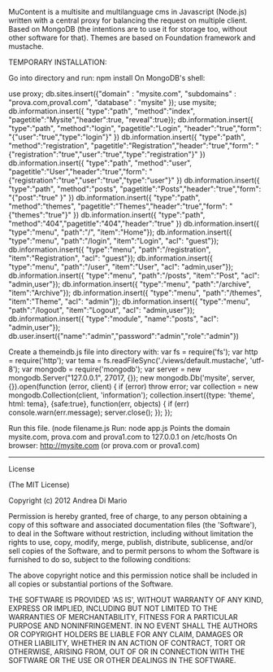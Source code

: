 MuContent is a multisite and multilanguage cms in Javascript (Node.js) written with a central proxy for balancing the request on multiple client. Based on MongoDB (the intentions are to use it for storage too, without other software for that). Themes are based on Foundation framework and mustache. 

TEMPORARY INSTALLATION:

Go into directory and run: npm install
On MongoDB's shell:

use proxy;
db.sites.insert({"domain" : "mysite.com", "subdomains" : "prova.com,prova1.com", "database" : "mysite" });
use mysite;
db.information.insert({ "type":"path", "method":"index", "pagetitle":"Mysite","header":true, "reveal":true});
db.information.insert({ "type":"path", "method":"login", "pagetitle":"Login", "header":"true","form": "{\"user\":\"true\",\"type\":\"login\"}" })
db.information.insert({ "type":"path", "method":"registration", "pagetitle":"Registration","header":"true","form": "{\"registration\":\"true\",\"user\":\"true\",\"type\":\"registration\"}" })
db.information.insert({ "type":"path", "method":"user", "pagetitle":"User","header":"true","form": "{\"registration\":\"true\",\"user\":\"true\",\"type\":\"user\"}" })
db.information.insert({ "type":"path", "method":"posts", "pagetitle":"Posts","header":"true","form": "{\"post\":\"true\" }" })
db.information.insert({ "type":"path", "method":"themes", "pagetitle":"Themes","header":"true","form": "{\"themes\":\"true\"}" })
db.information.insert({ "type":"path", "method":"404","pagetitle":"404","header":"true" })
db.information.insert({ "type":"menu", "path":"/", "item":"Home"});
db.information.insert({ "type":"menu", "path":"/login", "item":"Login", "acl": "guest"});
db.information.insert({ "type":"menu", "path":"/registration", "item":"Registration", "acl": "guest"});
db.information.insert({ "type":"menu", "path":"/user", "item":"User", "acl": "admin,user"});
db.information.insert({ "type":"menu", "path":"/posts", "item":"Post", "acl": "admin,user"});
db.information.insert({ "type":"menu", "path":"/archive", "item":"Archive"});
db.information.insert({ "type":"menu", "path":"/themes", "item":"Theme", "acl": "admin"});
db.information.insert({ "type":"menu", "path":"/logout", "item":"Logout", "acl": "admin,user"});
db.information.insert({ "type":"module", "name":"posts", "acl": "admin,user"});
db.user.insert({"name":"admin","password":"admin","role":"admin"})

Create a themeindb.js file into directory with:
var fs = require('fs');
var http = require('http');
var tema = fs.readFileSync('./views/default.mustache', 'utf-8');
var mongodb = require('mongodb');
var server = new mongodb.Server("127.0.0.1", 27017, {});
new mongodb.Db('mysite', server, {}).open(function (error, client) {
  if (error) throw error;
  var collection = new mongodb.Collection(client, 'information');
  collection.insert({type: 'theme', html: tema}, {safe:true},
                    function(err, objects) {
    			if (err) console.warn(err.message);
			server.close();
  });
});

Run this file. (node filename.js
Run: node app.js
Points the domain mysite.com, prova.com and prova1.com to 127.0.0.1 on /etc/hosts
On browser: http://mysite.com (or prova.com or prova1.com)

---------------------------------

License

(The MIT License)

Copyright (c) 2012 Andrea Di Mario

Permission is hereby granted, free of charge, to any person obtaining a copy of this software and associated documentation files (the 'Software'), to deal in the Software without restriction, including without limitation the rights to use, copy, modify, merge, publish, distribute, sublicense, and/or sell copies of the Software, and to permit persons to whom the Software is furnished to do so, subject to the following conditions:

The above copyright notice and this permission notice shall be included in all copies or substantial portions of the Software.

THE SOFTWARE IS PROVIDED 'AS IS', WITHOUT WARRANTY OF ANY KIND, EXPRESS OR IMPLIED, INCLUDING BUT NOT LIMITED TO THE WARRANTIES OF MERCHANTABILITY, FITNESS FOR A PARTICULAR PURPOSE AND NONINFRINGEMENT. IN NO EVENT SHALL THE AUTHORS OR COPYRIGHT HOLDERS BE LIABLE FOR ANY CLAIM, DAMAGES OR OTHER LIABILITY, WHETHER IN AN ACTION OF CONTRACT, TORT OR OTHERWISE, ARISING FROM, OUT OF OR IN CONNECTION WITH THE SOFTWARE OR THE USE OR OTHER DEALINGS IN THE SOFTWARE.
